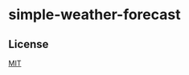 # simple-weather-forecast


## License

[MIT](https://github.com/Komeyama/simple-weather-forecast/edit/master/LICENSE.txt)
